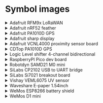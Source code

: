 # Symbol images

<details>
<summary>Adafruit RFM9x LoRaWAN</summary>

![Adafruit RFM9x LoRaWAN](../images/symbols/adafruit_lorawan_rfm9x.png)

</details>

<details>
<summary>Adafruit nRF52 feather</summary>

![Adafruit nRF52 feather](../images/symbols/adafruit_nRF52_feather.png)

</details>

<details>
<summary>Adafruit PA1010D GPS</summary>

![Adafruit PA1010D GPS](../images/symbols/adafruit_pa1010d_gps.png)

</details>

<details>
<summary>Adafruit sharp display</summary>

![Adafruit sharp display](../images/symbols/adafruit_sharp_display.png)

</details>

<details>
<summary>Adafruit VCNL4000 proximity sensor board</summary>

![Adafruit VCNL4000 proximity sensor board](../images/symbols/adafruit_vcnl4000_board.png)

</details>

<details>
<summary>CDTop PA1010D GPS</summary>

![CDTop PA1010D GPS](../images/symbols/cdtop_pa1010d_gps.png)

</details>

<details>
<summary>Logic Level shifter 4-channel bidirectional</summary>

![Logic Level shifter 4-channel bidirectional](../images/symbols/level_shifter_4channel_bidirectional.png)

</details>

<details>
<summary>RaspberryPI Pico dev board</summary>

Credit: [blippy on GitHub](https://github.com/blippy/rpi/tree/master/pico/kicad)

![RaspberryPI Pico dev board - Credit: blippy on GitHub](../images/symbols/raspberryPI_pico.png)

</details>

<details>
<summary>Robotdyn SAMD21 M0 mini</summary>

![Robotdyn SAMD21 M0 mini](../images/symbols/robotdyn_m0_mini.png)

</details>

<details>
<summary>SiLabs CP2102 USB to UART bridge</summary>

![SiLabs CP2102 USB to UART bridge](../images/symbols/siLabs_CP2012_USB_UART_Bridge.png)

</details>

<details>
<summary>SiLabs Si7021 breakout board</summary>

![SiLabs Si7021 breakout board](../images/symbols/silabs_si7021_breakout.png)

</details>

<details>
<summary>Vishay VEML6075 UV sensor</summary>

![Vishay VEML6075 UV sensor](../images/symbols/vishay_veml6075_uv.png)

</details>

<details>
<summary>Waveshare E-paper 1.54inch</summary>

![Waveshare E-paper 1.54inch](../images/symbols/waveshare_1in54_epaper.png)

</details>

<details>
<summary>WeMos ESP8266 battery shield</summary>

![WeMos ESP8266 battery shield](../images/symbols/wemos_battery_shield.png)

</details>

<details>
<summary>WeMos D1 mini</summary>

![WeMos D1 mini](../images/symbols/wemos_d1_mini.png)

</details>
